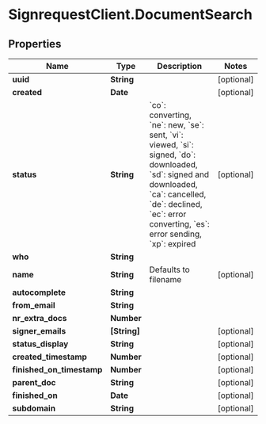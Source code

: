 # SignrequestClient.DocumentSearch

## Properties
Name | Type | Description | Notes
------------ | ------------- | ------------- | -------------
**uuid** | **String** |  | [optional] 
**created** | **Date** |  | [optional] 
**status** | **String** | &#x60;co&#x60;: converting, &#x60;ne&#x60;: new, &#x60;se&#x60;: sent, &#x60;vi&#x60;: viewed, &#x60;si&#x60;: signed, &#x60;do&#x60;: downloaded, &#x60;sd&#x60;: signed and downloaded, &#x60;ca&#x60;: cancelled, &#x60;de&#x60;: declined, &#x60;ec&#x60;: error converting, &#x60;es&#x60;: error sending, &#x60;xp&#x60;: expired | [optional] 
**who** | **String** |  | 
**name** | **String** | Defaults to filename | [optional] 
**autocomplete** | **String** |  | 
**from_email** | **String** |  | 
**nr_extra_docs** | **Number** |  | 
**signer_emails** | **[String]** |  | [optional] 
**status_display** | **String** |  | [optional] 
**created_timestamp** | **Number** |  | [optional] 
**finished_on_timestamp** | **Number** |  | [optional] 
**parent_doc** | **String** |  | [optional] 
**finished_on** | **Date** |  | [optional] 
**subdomain** | **String** |  | [optional] 


